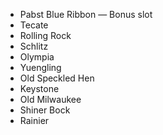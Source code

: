 * Pabst Blue Ribbon — Bonus slot
* Tecate
* Rolling Rock
* Schlitz
* Olympia
* Yuengling
* Old Speckled Hen
* Keystone
* Old Milwaukee
* Shiner Bock
* Rainier
